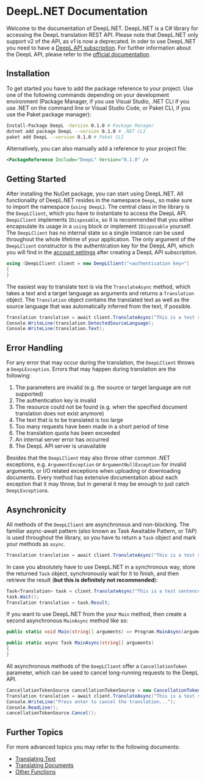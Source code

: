 # DeepL.NET Documentation

Welcome to the documentation of DeepL.NET. DeepL.NET is a C# library for accessing the DeepL translation REST API. Please note that DeepL.NET only support v2 of the API, as v1 is now a deprecated. In oder to use DeepL.NET you need to have a [DeepL API subscription](https://www.deepl.com/pro.html#developer). For further information about the DeepL API, please refer to the [official documentation](https://www.deepl.com/docs-api/introduction/).

## Installation

To get started you have to add the package reference to your project. Use one of the following commands depending on your development environment (Package Manager, if you use Visual Studio, .NET CLI if you use .NET on the command line or Visual Studio Code, or Paket CLI, if you use the Paket package manager):

```bash
Install-Package DeepL -Version 0.1.0 # Package Manager
dotnet add package DeepL --version 0.1.0 # .NET CLI
paket add DeepL --version 0.1.0 # Paket CLI
```

Alternatively, you can also manually add a reference to your project file:

```xml
<PackageReference Include="DeepL" Version="0.1.0" />
```

## Getting Started

After installing the NuGet package, you can start using DeepL.NET. All functionality of DeepL.NET resides in the namespace `DeepL`, so make sure to import the namespace (`using DeepL`). The central class in the library is the `DeepLClient`, which you have to instantiate to access the DeepL API. `DeepLClient` implements `IDisposable`, so it is recommended that you either encapsulate its usage in a `using` block or implement `IDisposable` yourself. The `DeepLClient` has no internal state so a single instance can be used throughout the whole lifetime of your application. The only argument of the `DeepLClient` constructor is the authentication key for the DeepL API, which you will find in the [account settings](https://www.deepl.com/pro-account.html) after creating a DeepL API subscription.

```csharp
using (DeepLClient client = new DeepLClient("<authentication key>")
{
}
```

The easiest way to translate text is via the `TranslateAsync` method, which takes a text and a target language as arguments and returns a `Translation` object. The `Translation` object contains the translated text as well as the source language that was automatically inferred from the text, if possible.

```csharp
Translation translation = await client.TranslateAsync("This is a test sentence.", Language.German);
Console.WriteLine(translation.DetectedSourceLanguage);
Console.WriteLine(translation.Text);
```

## Error Handling

For any error that may occur during the translation, the `DeepLClient` throws a `DeepLException`. Errors that may happen during translation are the following:

1. The parameters are invalid (e.g. the source or target language are not supported)
1. The authentication key is invalid
1. The resource could not be found (e.g. when the specified document translation does not exist anymore)
1. The text that is to be translated is too large
1. Too many requests have been made in a short period of time
1. The translation quota has been exceeded
1. An internal server error has occurred
1. The DeepL API server is unavailable

Besides that the `DeepLClient` may also throw other common .NET exceptions, e.g. `ArgumentException` or `ArgumentNullException` for invalid arguments, or I/O related exceptions when uploading or downloading documents. Every method has extensive documentation about each exception that it may throw, but in general it may be enough to just catch `DeepLException`s.

## Asynchronicity

All methods of the `DeepLClient` are asynchronous and non-blocking. The familiar async-await pattern (also known as Task Awaitable Pattern, or TAP) is used throughout the library, so you have to return a `Task` object and mark your methods as `async`.

```csharp
Translation translation = await client.TranslateAsync("This is a test sentence.", Language.German);
```

In case you absolutely have to use DeepL.NET in a synchronous way, store the returned `Task` object, synchronously wait for it to finish, and then retrieve the result (**but this is definitely not recommended**):

```csharp
Task<Translation> task = client.TranslateAsync("This is a test sentence.", Language.German);
task.Wait();
Translation translation = task.Result;
```

If you want to use DeepL.NET from the your `Main` method, then create a second asynchronous `MainAsync` method like so:

```csharp
public static void Main(string[] arguments) => Program.MainAsync(arguments).Wait();

public static async Task MainAsync(string[] arguments)
{
}
```

All asynchronous methods of the `DeepLClient` offer a `CancellationToken` parameter, which can be used to cancel long-running requests to the DeepL API.

```csharp
CancellationTokenSource cancellationTokenSource = new CancellationTokenSource();
Translation translation = await client.TranslateAsync("This is a test sentence.", Language.German, cancellationTokenSource.Token);
Console.WriteLine("Press enter to cancel the translation...");
Console.ReadLine();
cancellationTokenSource.Cancel();
```

## Further Topics

For more advanced topics you may refer to the following documents:

- [Translating Text](https://github.com/lecode-official/deepl-dotnet/blob/master/documentation/translating-text.md)
- [Translating Documents](https://github.com/lecode-official/deepl-dotnet/blob/master/documentation/translating-documents.md)
- [Other Functions](https://github.com/lecode-official/deepl-dotnet/blob/master/documentation/other-functions.md)
